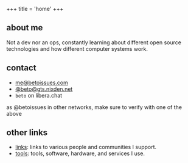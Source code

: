 +++
title = 'home'
+++

## about me

Not a dev nor an ops, constantly learning about different open source technologies and how different computer systems work.

## contact

- [me@betoissues.com](mailto:me@betoissues.com)
- [@beto@gts.nixden.net](https://gts.nixden.net/@beto)
- `beto` on libera.chat

as @betoissues in other networks, make sure to verify with one of the above

## other links

- [links](./links.md): links to various people and communities I support.
- [tools](./tools.md): tools, software, hardware, and services I use.
